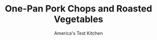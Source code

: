 ---
layout: ../../layouts/MarkdownPostLayout.astro
title: One-Pan Pork Chops and Roasted Vegetables
author: America's Test Kitchen
pubDate: 2023-03-15
description: "Pork chops and roasted vegetables pair well on the plate, but could we get them to cook together on the same baking sheet?"
image_url: https://res.cloudinary.com/hksqkdlah/image/upload/ar_1:1,c_fill,dpr_2.0,f_auto,fl_lossy.progressive.strip_profile,g_faces:auto,q_auto:low,w_344/23748_sfs-pork-chops-with-roasted-vegetables-7
tags: ["Main Courses","Pork","Cookbook Collection"]
calories: 2804
protein: 49
carbohydrates: 41
fats: 
fiber: 8
ingredients: ["4 (10-ounce), bone-in center-cut pork chops, 1 to 1 1/4 inches thick, trimmed","1/3 cup, extra-virgin olive oil",", Kosher salt and pepper","1 teaspoon, paprika","1 teaspoon, ground coriander","1 pound, Yukon Gold potatoes, unpeeled, halved lengthwise and cut crosswise into 1/2-inch-thick slices","1 pound, carrots, peeled and cut into 3-inch lengths, thick ends quartered lengthwise","1 , fennel bulb, stalks discarded, bulb halved, cored, and cut into 1/2-inch-thick wedges","10 , garlic cloves, peeled","2 teaspoons, minced fresh rosemary","2 tablespoons, minced fresh parsley","1 small, shallot, minced","4 teaspoons, red wine vinegar","1/8 teaspoon, sugar"]
serves: 4
time: ""
instructions: ["Adjust oven rack to upper-middle position and heat oven to 450 degrees. Pat pork dry with paper towels and rub with 1 teaspoon oil. Combine 2 teaspoons salt, 1 teaspoon pepper, paprika, and coriander in small bowl. Season pork chops all over with spice mixture; set aside.","Toss potatoes, carrots, fennel, garlic, rosemary, 1 tablespoon oil, 1 1/2 teaspoons salt, and 1/4 teaspoon pepper together in large bowl. Spread vegetables in single layer on rimmed baking sheet. Roast vegetables until just tender, about 25 minutes.","Carefully place pork chops on top of vegetables and return to oven. Roast until chops register 140 degrees and vegetables are fully tender, 10 to 15 minutes longer, rotating sheet halfway through roasting.","Meanwhile, combine parsley, shallot, vinegar, sugar, 1/2 teaspoon salt, 1/4 teaspoon pepper, and remaining 1/4 cup oil in bowl. Transfer vegetables and pork to platter and drizzle with vinaigrette. Serve."]
nutrition: ["1933 mg Potassium","603 mg Phosphorus","154 mg Calcium","3 mg Iron","113 mg Magnesium","1429 mg Sodium","4 mg Zinc","37 g Fat","16 mg Niacin (B3)","20 g Monounsaturated","4 g Polyunsaturated","1 mg Thiamin (B1)","41 mg Vitamin C","1 µg Vitamin D","146 mg Cholesterol","9 g Saturated","8 g Fiber","62 µg Folate (food)","9 g Sugars","99 µg Vitamin K","410 g Water","41 g Carbs","62 µg Folate equivalent (total)","49 g Protein","4 mg Vitamin E","1 µg Vitamin B12","2 mg Vitamin B6","1002 µg Vitamin A","701 kcal Energy","2804 calories"]
notes: "This recipe was developed using Diamond Crystal kosher salt. If you substitute table salt, reduce the amount of salt in each part of the recipe by half. Columela Extra Virgin Olive Oil won our taste-test of supermarket extra-virgin oils."
---